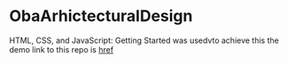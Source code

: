 # ObaArhictecturalDesign

HTML, CSS, and JavaScript: Getting Started was usedvto achieve this
the demo link to this repo is [href](https://olatorera.github.io/ObaArhictecturalDesign/)
